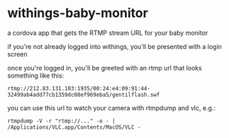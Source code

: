 withings-baby-monitor
=====================

a cordova app that gets the RTMP stream URL for your baby monitor

if you're not already logged into withings, you'll be presented with a login screen

once you're logged in, you'll be greeted with an rtmp url that looks something like this:

`rtmp://212.83.131.103:1935/00:24:e4:09:91:44-32499ab4add77cb1359dc08ef969eba5/gentilflash.swf`

you can use this url to watch your camera with rtmpdump and vlc, e.g.:

`rtmpdump -V -r "rtmp://..." -o - | /Applications/VLC.app/Contents/MacOS/VLC -`
